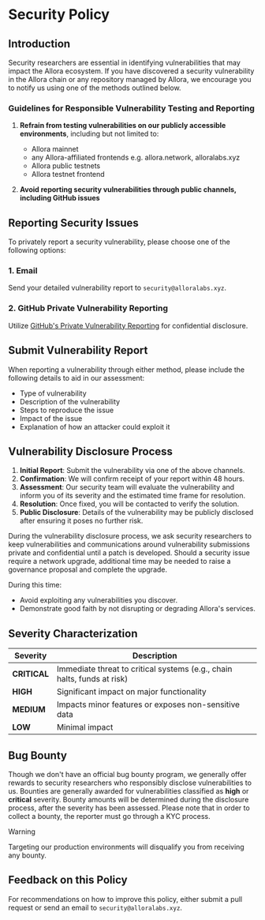 # Security Policy

## Introduction

Security researchers are essential in identifying vulnerabilities that may impact the Allora ecosystem. If you have discovered a security vulnerability in the Allora chain or any repository managed by Allora, we encourage you to notify us using one of the methods outlined below.

### Guidelines for Responsible Vulnerability Testing and Reporting

1. **Refrain from testing vulnerabilities on our publicly accessible environments**, including but not limited to:

   - Allora mainnet
   - any Allora-affiliated frontends e.g. allora.network, alloralabs.xyz
   - Allora public testnets
   - Allora testnet frontend

1. **Avoid reporting security vulnerabilities through public channels, including GitHub issues**

## Reporting Security Issues

To privately report a security vulnerability, please choose one of the following options:

### 1. Email

Send your detailed vulnerability report to `security@alloralabs.xyz`.

### 2. GitHub Private Vulnerability Reporting

Utilize [GitHub's Private Vulnerability Reporting](https://github.com/allora-network/allora-chain/security/advisories/new) for confidential disclosure.

## Submit Vulnerability Report

When reporting a vulnerability through either method, please include the following details to aid in our assessment:

- Type of vulnerability
- Description of the vulnerability
- Steps to reproduce the issue
- Impact of the issue
- Explanation of how an attacker could exploit it

## Vulnerability Disclosure Process

1. **Initial Report**: Submit the vulnerability via one of the above channels.
2. **Confirmation**: We will confirm receipt of your report within 48 hours.
3. **Assessment**: Our security team will evaluate the vulnerability and inform you of its severity and the estimated time frame for resolution.
4. **Resolution**: Once fixed, you will be contacted to verify the solution.
5. **Public Disclosure**: Details of the vulnerability may be publicly disclosed after ensuring it poses no further risk.

During the vulnerability disclosure process, we ask security researchers to keep vulnerabilities and communications around vulnerability submissions private and confidential until a patch is developed. Should a security issue require a network upgrade, additional time may be needed to raise a governance proposal and complete the upgrade.

During this time:

- Avoid exploiting any vulnerabilities you discover.
- Demonstrate good faith by not disrupting or degrading Allora's services.

## Severity Characterization

| Severity     | Description                                                             |
| ------------ | ----------------------------------------------------------------------- |
| **CRITICAL** | Immediate threat to critical systems (e.g., chain halts, funds at risk) |
| **HIGH**     | Significant impact on major functionality                               |
| **MEDIUM**   | Impacts minor features or exposes non-sensitive data                    |
| **LOW**      | Minimal impact                                                          |

## Bug Bounty

Though we don't have an official bug bounty program, we generally offer rewards to security researchers who responsibly disclose vulnerabilities to us. Bounties are generally awarded for vulnerabilities classified as **high** or **critical** severity. Bounty amounts will be determined during the disclosure process, after the severity has been assessed. Please note that in order to collect a bounty, the reporter must go through a KYC process.

> [!WARNING]
> Targeting our production environments will disqualify you from receiving any bounty.

## Feedback on this Policy

For recommendations on how to improve this policy, either submit a pull request or send an email to `security@alloralabs.xyz`.
